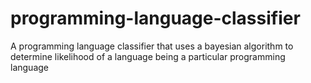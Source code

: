 programming-language-classifier
===============================

A programming language classifier that uses a bayesian algorithm to determine likelihood of a language being a particular programming language 
